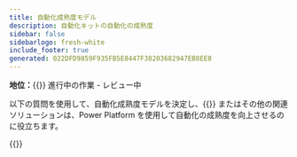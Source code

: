```yaml
---
title: 自動化成熟度モデル
description: 自動化キットの自動化の成熟度
sidebar: false
sidebarlogo: fresh-white
include_footer: true
generated: 022DFD9859F935FB5E8447F38203682947EB8EE8
---
```


**地位：**{{<externalImage src="https://github.githubassets.com/images/icons/emoji/unicode/1f6a7.png" size="16x16" text="Construction Icon">}} 進行中の作業 - レビュー中

以下の質問を使用して、自動化成熟度モデルを決定し、{{<product-name>}} またはその他の関連ソリューションは、Power Platform を使用して自動化の成熟度を向上させるのに役立ちます。

{{<questions name="/content/ja/automation-maturity-model.json" completed="" shownavigationbuttons="false" locale="ja">}}
